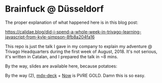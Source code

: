 # Brainfuck @ Düsseldorf

The proper explanation of what happened here is in this blog post:

https://calidae.blog/did-i-spend-a-whole-week-in-trivago-learning-javascript-from-kyle-simpson-8fb8a204fa16

This repo is just the talk I gave in my company to explain my adventure @ 
Trivago Headquarters during the first week of August, 2018. It's not serious,
it's written in Catalan, and I prepared the talk in ~8 mins.

By the way, slides are available here, because potatoes:

By the way (2), [mdx-deck](https://github.com/jxnblk/mdx-deck/) + [Now](https://zeit.co/now) 
is PVRE GOLD. Damn this is so easy.